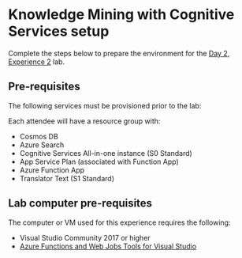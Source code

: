 # Knowledge Mining with Cognitive Services setup

Complete the steps below to prepare the environment for the [Day 2, Experience 2](../../../day2-exp2/) lab.

## Pre-requisites

The following services must be provisioned prior to the lab:

Each attendee will have a resource group with:

- Cosmos DB
- Azure Search  
- Cognitive Services All-in-one instance (S0 Standard)
- App Service Plan (associated with Function App)
- Azure Function App
- Translator Text (S1 Standard)

## Lab computer pre-requisites

The computer or VM used for this experience requires the following:

- Visual Studio Community 2017 or higher
- [Azure Functions and Web Jobs Tools for Visual Studio](https://marketplace.visualstudio.com/items?itemName=VisualStudioWebandAzureTools.AzureFunctionsandWebJobsTools)